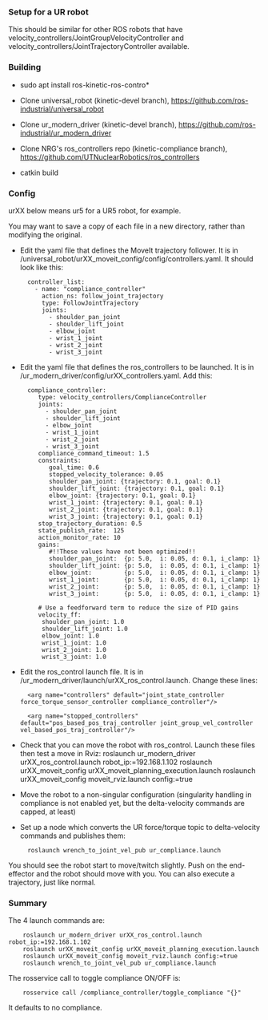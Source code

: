 ### Setup for a UR robot

This should be similar for other ROS robots that have velocity_controllers/JointGroupVelocityController and velocity_controllers/JointTrajectoryController available.

### Building

* sudo apt install ros-kinetic-ros-contro*

* Clone universal_robot (kinetic-devel branch), https://github.com/ros-industrial/universal_robot

* Clone ur_modern_driver (kinetic-devel branch), https://github.com/ros-industrial/ur_modern_driver

* Clone NRG's ros_controllers repo (kinetic-compliance branch), https://github.com/UTNuclearRobotics/ros_controllers

* catkin build

### Config

urXX below means ur5 for a UR5 robot, for example.

You may want to save a copy of each file in a new directory, rather than modifying the original.

* Edit the yaml file that defines the MoveIt trajectory follower. It is in /universal_robot/urXX_moveit_config/config/controllers.yaml. It should look like this:

		controller_list:
		  - name: "compliance_controller"
		    action_ns: follow_joint_trajectory
		    type: FollowJointTrajectory
		    joints:
		      - shoulder_pan_joint
		      - shoulder_lift_joint
		      - elbow_joint
		      - wrist_1_joint
		      - wrist_2_joint
		      - wrist_3_joint

* Edit the yaml file that defines the ros_controllers to be launched. It is in /ur_modern_driver/config/urXX_controllers.yaml. Add this:

		compliance_controller:
		   type: velocity_controllers/ComplianceController
		   joints:
		     - shoulder_pan_joint
		     - shoulder_lift_joint
		     - elbow_joint
		     - wrist_1_joint
		     - wrist_2_joint
		     - wrist_3_joint
		   compliance_command_timeout: 1.5
		   constraints:
		      goal_time: 0.6
		      stopped_velocity_tolerance: 0.05
		      shoulder_pan_joint: {trajectory: 0.1, goal: 0.1}
		      shoulder_lift_joint: {trajectory: 0.1, goal: 0.1}
		      elbow_joint: {trajectory: 0.1, goal: 0.1}
		      wrist_1_joint: {trajectory: 0.1, goal: 0.1}
		      wrist_2_joint: {trajectory: 0.1, goal: 0.1}
		      wrist_3_joint: {trajectory: 0.1, goal: 0.1}
		   stop_trajectory_duration: 0.5
		   state_publish_rate:  125
		   action_monitor_rate: 10
		   gains:
		      #!!These values have not been optimized!!
		      shoulder_pan_joint:  {p: 5.0,  i: 0.05, d: 0.1, i_clamp: 1}
		      shoulder_lift_joint: {p: 5.0,  i: 0.05, d: 0.1, i_clamp: 1}
		      elbow_joint:         {p: 5.0,  i: 0.05, d: 0.1, i_clamp: 1}
		      wrist_1_joint:       {p: 5.0,  i: 0.05, d: 0.1, i_clamp: 1}
		      wrist_2_joint:       {p: 5.0,  i: 0.05, d: 0.1, i_clamp: 1}
		      wrist_3_joint:       {p: 5.0,  i: 0.05, d: 0.1, i_clamp: 1}

		   # Use a feedforward term to reduce the size of PID gains
		   velocity_ff:
		    shoulder_pan_joint: 1.0
		    shoulder_lift_joint: 1.0
		    elbow_joint: 1.0
		    wrist_1_joint: 1.0
		    wrist_2_joint: 1.0
		    wrist_3_joint: 1.0

* Edit the ros_control launch file. It is in /ur_modern_driver/launch/urXX_ros_control.launch. Change these lines:

		<arg name="controllers" default="joint_state_controller force_torque_sensor_controller compliance_controller"/>

		<arg name="stopped_controllers" default="pos_based_pos_traj_controller joint_group_vel_controller vel_based_pos_traj_controller"/>

* Check that you can move the robot with ros_control. Launch these files then test a move in Rviz:
		roslaunch ur_modern_driver urXX_ros_control.launch robot_ip:=192.168.1.102
		roslaunch urXX_moveit_config urXX_moveit_planning_execution.launch
		roslaunch urXX_moveit_config moveit_rviz.launch config:=true

* Move the robot to a non-singular configuration (singularity handling in compliance is not enabled yet, but the delta-velocity commands are capped, at least)

* Set up a node which converts the UR force/torque topic to delta-velocity commands and publishes them:

		roslaunch wrench_to_joint_vel_pub ur_compliance.launch

You should see the robot start to move/twitch slightly. Push on the end-effector and the robot should move with you. You can also execute a trajectory, just like normal.

### Summary

The 4 launch commands are:

		roslaunch ur_modern_driver urXX_ros_control.launch robot_ip:=192.168.1.102
		roslaunch urXX_moveit_config urXX_moveit_planning_execution.launch
		roslaunch urXX_moveit_config moveit_rviz.launch config:=true
		roslaunch wrench_to_joint_vel_pub ur_compliance.launch

The rosservice call to toggle compliance ON/OFF is:

		rosservice call /compliance_controller/toggle_compliance "{}"

It defaults to no compliance.
